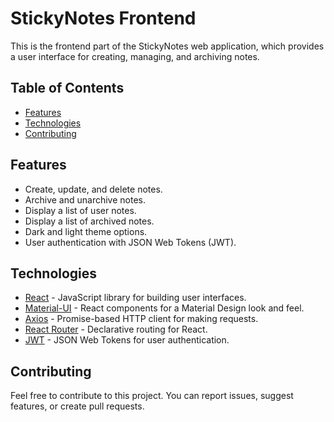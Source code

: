 # StickyNotes Frontend

This is the frontend part of the StickyNotes web application, which provides a user interface for creating, managing, and archiving notes.

## Table of Contents

- [Features](#features)
- [Technologies](#technologies)
- [Contributing](#contributing)


## Features

- Create, update, and delete notes.
- Archive and unarchive notes.
- Display a list of user notes.
- Display a list of archived notes.
- Dark and light theme options.
- User authentication with JSON Web Tokens (JWT).

## Technologies

- [React](https://reactjs.org/) - JavaScript library for building user interfaces.
- [Material-UI](https://mui.com/) - React components for a Material Design look and feel.
- [Axios](https://axios-http.com/) - Promise-based HTTP client for making requests.
- [React Router](https://reactrouter.com/) - Declarative routing for React.
- [JWT](https://jwt.io/) - JSON Web Tokens for user authentication.

## Contributing

Feel free to contribute to this project. You can report issues, suggest features, or create pull requests.